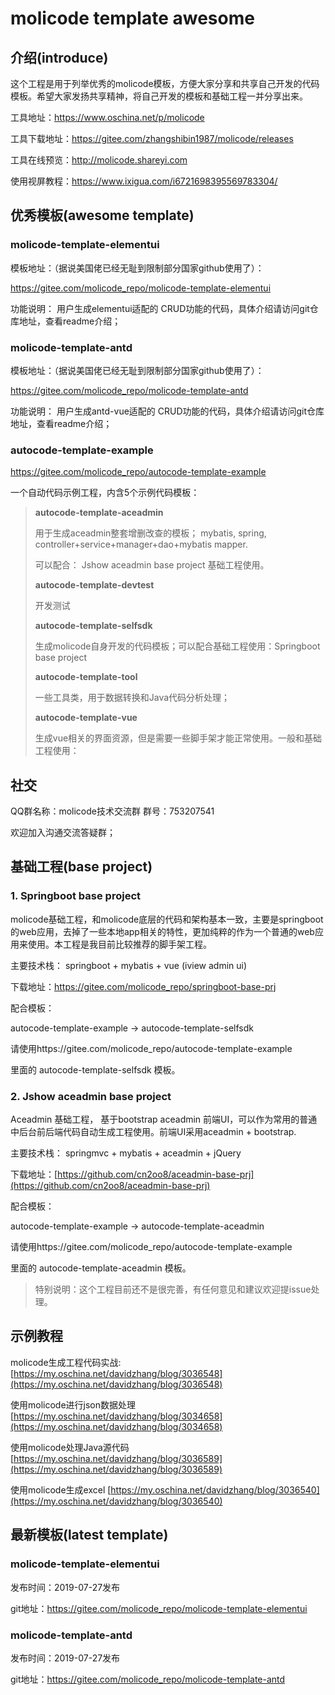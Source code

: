 # molicode template awesome


## 介绍(introduce)

这个工程是用于列举优秀的molicode模板，方便大家分享和共享自己开发的代码模板。希望大家发扬共享精神，将自己开发的模板和基础工程一并分享出来。

工具地址：https://www.oschina.net/p/molicode

工具下载地址：https://gitee.com/zhangshibin1987/molicode/releases

工具在线预览：http://molicode.shareyi.com

使用视屏教程：https://www.ixigua.com/i6721698395569783304/

## 优秀模板(awesome template)

### molicode-template-elementui

模板地址：（据说美国佬已经无耻到限制部分国家github使用了）：

https://gitee.com/molicode_repo/molicode-template-elementui

功能说明：
用户生成elementui适配的 CRUD功能的代码，具体介绍请访问git仓库地址，查看readme介绍；


### molicode-template-antd

模板地址：（据说美国佬已经无耻到限制部分国家github使用了）：

https://gitee.com/molicode_repo/molicode-template-antd

功能说明：
用户生成antd-vue适配的 CRUD功能的代码，具体介绍请访问git仓库地址，查看readme介绍；



###  autocode-template-example

https://gitee.com/molicode_repo/autocode-template-example

一个自动代码示例工程，内含5个示例代码模板：

> **autocode-template-aceadmin**
>
> 用于生成aceadmin整套增删改查的模板； mybatis, spring, controller+service+manager+dao+mybatis mapper.
>
> 可以配合： Jshow aceadmin base project 基础工程使用。
>
> **autocode-template-devtest**
>
> 开发测试
>
> **autocode-template-selfsdk**
>
> 生成molicode自身开发的代码模板；可以配合基础工程使用：Springboot base project
>
>
>
> **autocode-template-tool**
>
> 一些工具类，用于数据转换和Java代码分析处理；
>
> **autocode-template-vue**
>
> 生成vue相关的界面资源，但是需要一些脚手架才能正常使用。一般和基础工程使用：
>
>

## 社交

QQ群名称：molicode技术交流群 群号：753207541

欢迎加入沟通交流答疑群；

## 基础工程(base project)

### 1. Springboot base project

molicode基础工程，和molicode底层的代码和架构基本一致，主要是springboot的web应用，去掉了一些本地app相关的特性，更加纯粹的作为一个普通的web应用来使用。本工程是我目前比较推荐的脚手架工程。

主要技术栈： springboot + mybatis + vue (iview admin ui)

下载地址：<https://gitee.com/molicode_repo/springboot-base-prj>

配合模板：

autocode-template-example -> autocode-template-selfsdk

请使用https://gitee.com/molicode_repo/autocode-template-example

里面的 autocode-template-selfsdk 模板。

### 2. Jshow aceadmin base project

Aceadmin 基础工程， 基于bootstrap aceadmin 前端UI，可以作为常用的普通中后台前后端代码自动生成工程使用。前端UI采用aceadmin + bootstrap.

主要技术栈： springmvc + mybatis + aceadmin + jQuery

下载地址：[https://github.com/cn2oo8/aceadmin-base-prj](https://github.com/cn2oo8/aceadmin-base-prj)

配合模板：

autocode-template-example -> autocode-template-aceadmin

请使用https://gitee.com/molicode_repo/autocode-template-example

里面的 autocode-template-aceadmin 模板。

> 特别说明：这个工程目前还不是很完善，有任何意见和建议欢迎提issue处理。

## 示例教程
molicode生成工程代码实战: [https://my.oschina.net/davidzhang/blog/3036548](https://my.oschina.net/davidzhang/blog/3036548)

使用molicode进行json数据处理 [https://my.oschina.net/davidzhang/blog/3034658](https://my.oschina.net/davidzhang/blog/3034658) 

使用molicode处理Java源代码 [https://my.oschina.net/davidzhang/blog/3036589](https://my.oschina.net/davidzhang/blog/3036589) 

使用molicode生成excel [https://my.oschina.net/davidzhang/blog/3036540](https://my.oschina.net/davidzhang/blog/3036540) 


## 最新模板(latest template)

### molicode-template-elementui
发布时间：2019-07-27发布

git地址：https://gitee.com/molicode_repo/molicode-template-elementui

### molicode-template-antd
发布时间：2019-07-27发布

git地址：https://gitee.com/molicode_repo/molicode-template-antd


